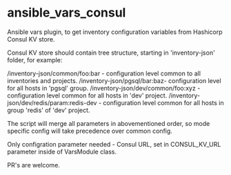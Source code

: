 # ansible_vars_consul
Ansible vars plugin, to get inventory configuration variables from Hashicorp Consul KV store.

Consul KV store should contain tree structure, starting in 'inventory-json' folder, for example:

/inventory-json/common/foo:bar - configuration level common to all inventories and projects.
/inventory-json/pgsql/bar:baz- configuration level for all hosts in 'pgsql' group.
/inventory-json/dev/common/foo:xyz - configuration level common for all hosts in 'dev' project.
/inventory-json/dev/redis/param:redis-dev - configuration level common for all hosts in group 'redis' of 'dev' project.

The script will merge all parameters in abovementioned order, so mode specific config will take precedence over common config.

Only configration parameter needed - Consul URL, set in CONSUL_KV_URL parameter inside of VarsModule class.


PR's are welcome.
